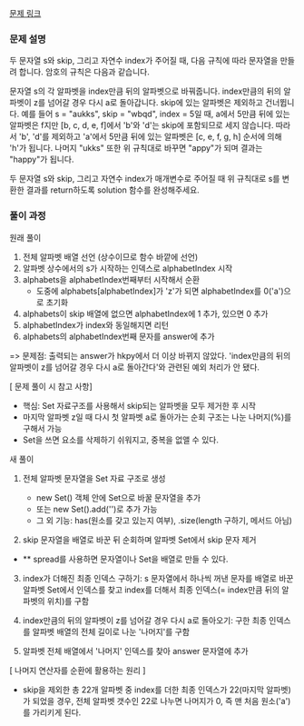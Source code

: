 [문제 링크](https://school.programmers.co.kr/learn/courses/30/lessons/155652)

### 문제 설명

두 문자열 s와 skip, 그리고 자연수 index가 주어질 때, 다음 규칙에 따라 문자열을 만들려 합니다. 암호의 규칙은 다음과 같습니다.

문자열 s의 각 알파벳을 index만큼 뒤의 알파벳으로 바꿔줍니다.
index만큼의 뒤의 알파벳이 z를 넘어갈 경우 다시 a로 돌아갑니다.
skip에 있는 알파벳은 제외하고 건너뜁니다.
예를 들어 s = "aukks", skip = "wbqd", index = 5일 때, a에서 5만큼 뒤에 있는 알파벳은 f지만 [b, c, d, e, f]에서 'b'와 'd'는 skip에 포함되므로 세지 않습니다. 따라서 'b', 'd'를 제외하고 'a'에서 5만큼 뒤에 있는 알파벳은 [c, e, f, g, h] 순서에 의해 'h'가 됩니다. 나머지 "ukks" 또한 위 규칙대로 바꾸면 "appy"가 되며 결과는 "happy"가 됩니다.

두 문자열 s와 skip, 그리고 자연수 index가 매개변수로 주어질 때 위 규칙대로 s를 변환한 결과를 return하도록 solution 함수를 완성해주세요.

### 풀이 과정

원래 풀이

1. 전체 알파벳 배열 선언 (상수이므로 함수 바깥에 선언)
2. 알파벳 상수에서의 s가 시작하는 인덱스로 alphabetIndex 시작
3. alphabets을 alphabetIndex번째부터 시작해서 순환
   - 도중에 alphabets[alphabetIndex]가 'z'가 되면 alphabetIndex를 0('a')으로 초기화
4. alphabets이 skip 배열에 없으면 alphabetIndex에 1 추가, 있으면 0 추가
5. alphabetIndex가 index와 동일해지면 리턴
6. alphabets의 alphabetIndex번째 문자를 answer에 추가

=> 문제점: 출력되는 answer가 hkpy에서 더 이상 바뀌지 않았다.
'index만큼의 뒤의 알파벳이 z를 넘어갈 경우 다시 a로 돌아간다'와 관련된 예외 처리가 안 됐다.

[ 문제 풀이 시 참고 사항]

- 핵심: Set 자료구조를 사용해서 skip되는 알파벳을 모두 제거한 후 시작
- 마지막 알파벳 z일 때 다시 첫 알파벳 a로 돌아가는 순회 구조는 나눈 나머지(%)를 구해서 가능
- Set을 쓰면 요소를 삭제하기 쉬워지고, 중복을 없앨 수 있다.

새 풀이

1. 전체 알파벳 문자열을 Set 자료 구조로 생성

   - new Set() 객체 안에 Set으로 바꿀 문자열을 추가
   - 또는 new Set().add('')로 추가 가능
   - 그 외 기능: has(원소를 갖고 있는지 여부), .size(length 구하기, 메서드 아님)

2. skip 문자열을 배열로 바꾼 뒤 순회하며 알파벳 Set에서 skip 문자 제거

- \*\* spread를 사용하면 문자열이나 Set을 배열로 만들 수 있다.

3. index가 더해진 최종 인덱스 구하기: s 문자열에서 하나씩 꺼낸 문자를 배열로 바꾼 알파벳 Set에서 인덱스를 찾고
   index를 더해서 최종 인덱스(= index만큼 뒤의 알파벳의 위치)를 구함

4. index만큼의 뒤의 알파벳이 z를 넘어갈 경우 다시 a로 돌아오기: 구한 최종 인덱스를 알파벳 배열의 전체 길이로 나눈 '나머지'를 구함

5. 알파벳 전체 배열에서 '나머지' 인덱스를 찾아 answer 문자열에 추가

[ 나머지 연산자를 순환에 활용하는 원리 ]

- skip을 제외한 총 22개 알파벳 중 index를 더한 최종 인덱스가 22(마지막 알파벳)가 되었을 경우,
  전체 알파벳 갯수인 22로 나누면 나머지가 0, 즉 맨 처음 원소('a')를 가리키게 된다.
